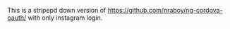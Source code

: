This is a stripepd down version of https://github.com/nraboy/ng-cordova-oauth/ with only instagram login.
